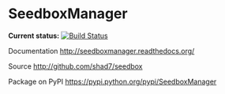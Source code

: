 SeedboxManager
==============

**Current status:**
[![Build Status](https://travis-ci.org/shad7/seedbox.png?branch=master)](https://travis-ci.org/shad7/seedbox)


Documentation
http://seedboxmanager.readthedocs.org/

Source
http://github.com/shad7/seedbox

Package on PyPI
https://pypi.python.org/pypi/SeedboxManager

